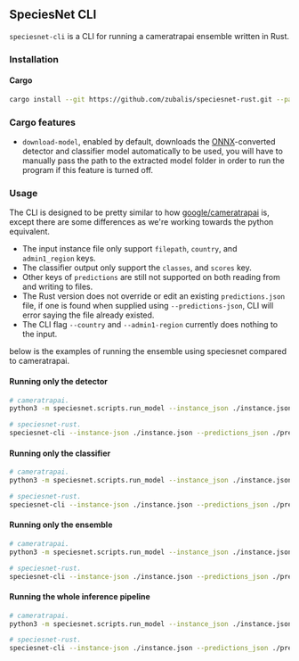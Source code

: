 ## SpeciesNet CLI

`speciesnet-cli` is a CLI for running a cameratrapai ensemble written in Rust.

### Installation

#### Cargo

```bash
cargo install --git https://github.com/zubalis/speciesnet-rust.git --path speciesnet-cli
```

### Cargo features

- `download-model`, enabled by default, downloads the [ONNX](https://onnx.ai)-converted detector and classifier model automatically to be used, you will have to manually pass the path to the extracted model folder in order to run the program if this feature is turned off.

### Usage

The CLI is designed to be pretty similar to how [google/cameratrapai](https://github.com/google/cameratrapai) is, except there are some differences as we're working towards the python equivalent.

- The input instance file only support `filepath`, `country`, and `admin1_region` keys.
- The classifier output only support the `classes`, and `scores` key.
- Other keys of `predictions` are still not supported on both reading from and writing to files.
- The Rust version does not override or edit an existing `predictions.json` file, if one is found when supplied using `--predictions-json`, CLI will error saying the file already existed.
- The CLI flag `--country` and `--admin1-region` currently does nothing to the input.

below is the examples of running the ensemble using speciesnet compared to cameratrapai.

#### Running only the detector

```bash
# cameratrapai.
python3 -m speciesnet.scripts.run_model --instance_json ./instance.json --predictions_json ./predictions.json --detector-only

# speciesnet-rust.
speciesnet-cli --instance-json ./instance.json --predictions_json ./predictions.json --detector-only
```

#### Running only the classifier

```bash
# cameratrapai.
python3 -m speciesnet.scripts.run_model --instance_json ./instance.json --predictions_json ./predictions.json --classifier-only

# speciesnet-rust.
speciesnet-cli --instance-json ./instance.json --predictions_json ./predictions.json --classifier-only
```

#### Running only the ensemble

```bash
# cameratrapai.
python3 -m speciesnet.scripts.run_model --instance_json ./instance.json --predictions_json ./predictions.json --ensemble-only

# speciesnet-rust.
speciesnet-cli --instance-json ./instance.json --predictions_json ./predictions.json --ensemble-only
```

#### Running the whole inference pipeline

```bash
# cameratrapai.
python3 -m speciesnet.scripts.run_model --instance_json ./instance.json --predictions_json ./predictions.json

# speciesnet-rust.
speciesnet-cli --instance-json ./instance.json --predictions_json ./predictions.json
```
